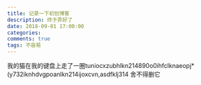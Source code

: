 ```yaml
---
title: 记录一下初创博客
description: 终于弄好了
date: 2018-09-01 17:00:00
categories: 
comments: true
tags: 不容易
---
```


我的猫在我的键盘上走了一圈tuniocxzubhlkn214890o0ihfclknaeopj*(y732iknhdvgpoanlkn214ijoxcvn,asdfklj314
舍不得删它



